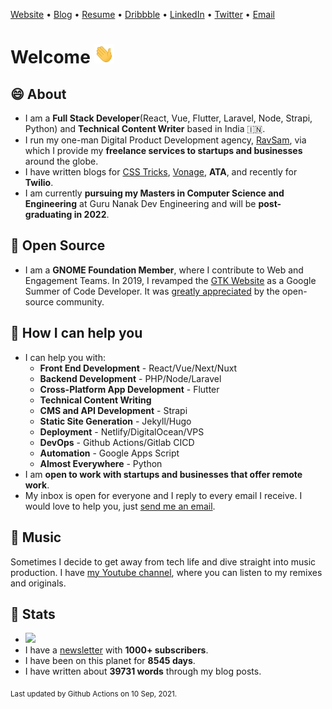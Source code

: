 [Website](https://www.ravgeet.in) &bull;
[Blog](https://www.ravgeet.in/blog/) &bull;
[Resume](https://www.ravgeet.in/resume/) &bull;
[Dribbble](https://www.dribbble.com/ravgeetdhillon) &bull;
[LinkedIn](https://www.linkedin.com/in/ravgeetdhillon) &bull;
[Twitter](https://www.twitter.com/ravgeetdhillon) &bull;
[Email](mailto:ravgeetdhillon@gmail.com)

# Welcome <img src="assets/wave.gif" width="32px">

## 😄 About

- I am a **Full Stack Developer**(React, Vue, Flutter, Laravel, Node, Strapi, Python) and **Technical Content Writer** based in India 🇮🇳.
- I run my one-man Digital Product Development agency, [RavSam](https://www.ravsam.in), via which I provide my **freelance services to startups and businesses** around the globe.
- I have written blogs for [CSS Tricks](https://css-tricks.com/author/ravgeetdhillon/), [Vonage](https://learn.vonage.com/authors/ravgeet-dhillon/), **ATA**, and recently for **Twilio**.
- I am currently **pursuing my Masters in Computer Science and Engineering** at Guru Nanak Dev Engineering and will be **post-graduating in 2022**.

## 🙏 Open Source

- I am a **GNOME Foundation Member**, where I contribute to Web and Engagement Teams. In 2019, I revamped the [GTK Website](https://www.gtk.org/) as a Google Summer of Code Developer. It was [greatly appreciated](https://twitter.com/GTKtoolkit/status/1230167481228107776) by the open-source community.

## 🤝 How I can help you

- I can help you with:
  - **Front End Development** - React/Vue/Next/Nuxt
  - **Backend Development** - PHP/Node/Laravel
  - **Cross-Platform App Development** - Flutter
  - **Technical Content Writing**
  - **CMS and API Development** - Strapi
  - **Static Site Generation** - Jekyll/Hugo
  - **Deployment** - Netlify/DigitalOcean/VPS
  - **DevOps** - Github Actions/Gitlab CICD
  - **Automation** - Google Apps Script
  - **Almost Everywhere** - Python
- I am **open to work with startups and businesses that offer remote work**.
- My inbox is open for everyone and I reply to every email I receive. I would love to help you, just [send me an email](mailto:ravgeetdhillon@gmail.com).

## 🎹 Music

Sometimes I decide to get away from tech life and dive straight into music production. I have [my Youtube channel](https://youtube.com/ravdmusic), where you can listen to my remixes and originals.

## 🎯 Stats

- ![](https://komarev.com/ghpvc/?username=ravgeetdhillon)
- I have a [newsletter](https://www.ravsam.in/newsletter/) with **1000+ subscribers**.
- I have been on this planet for **8545 days**.
- I have written about **39731 words** through my blog posts.

<sub>Last updated by Github Actions on 10 Sep, 2021.</sub>
